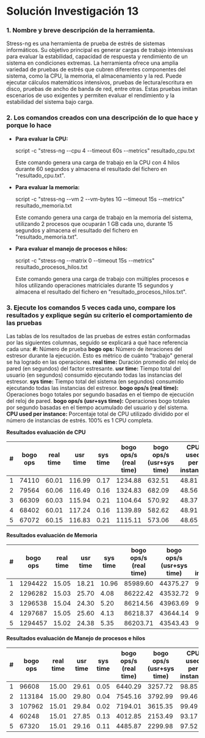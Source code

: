 # **Solución Investigación 13**

### **1. Nombre y breve descripción de la herramienta.**

Stress-ng es una herramienta de prueba de estrés de sistemas informáticos. Su objetivo principal es generar cargas de trabajo intensivas para evaluar la estabilidad, capacidad de respuesta y rendimiento de un sistema en condiciones extremas. La herramienta ofrece una amplia variedad de pruebas de estrés que cubren diferentes componentes del sistema, como la CPU, la memoria, el almacenamiento y la red. Puede ejecutar cálculos matemáticos intensivos, pruebas de lectura/escritura en disco, pruebas de ancho de banda de red, entre otras. Estas pruebas imitan escenarios de uso exigentes y permiten evaluar el rendimiento y la estabilidad del sistema bajo carga.

### **2. Los comandos creados con una descripción de lo que hace y porque lo hace**

- **Para evaluar la CPU:**

  script -c "stress-ng --cpu 4 --timeout 60s --metrics" resultado_cpu.txt

  Este comando genera una carga de trabajo en la CPU con 4 hilos durante 60 segundos y almacena el resultado del fichero en "resultado_cpu.txt".

- **Para evaluar la memoria:**

  script -c "stress-ng --vm 2 --vm-bytes 1G --timeout 15s --metrics" resultado_memoria.txt

  Este comando genera una carga de trabajo en la memoria del sistema, utilizando 2 procesos que ocuparán 1 GB cada uno, durante 15 segundos y almacena el resultado del fichero en "resultado_memoria.txt".

- **Para evaluar el manejo de procesos e hilos:**

  script -c "stress-ng --matrix 0 --timeout 15s --metrics" resultado_procesos_hilos.txt

  Este comando genera una carga de trabajo con múltiples procesos e hilos utilizando operaciones matriciales durante 15 segundos y almacena el resultado del fichero en "resultado_procesos_hilos.txt".

### **3. Ejecute los comandos 5 veces cada uno, compare los resultados y explique según su criterio el comportamiento de las pruebas**

Las tablas de los resultados de las pruebas de estres están conformadas por las siguientes columnas, seguido se explicará a qué hace referencia cada una:
**#:** Número de prueba
**bogo ops:** Número de iteraciones del estresor durante la ejecución. Esto es métrico de cuánto "trabajo" general se ha logrado en las operaciones.
**real time:** Duración promedio del reloj de pared (en segundos) del factor estresante.
**usr time:** Tiempo total del usuario (en segundos) consumido ejecutando todas las instancias del estresor.
**sys time:** Tiempo total del sistema (en segundos) consumido ejecutando todas las instancias del estresor.
**bogo ops/s (real time):** Operaciones bogo totales por segundo basadas en el tiempo de ejecución del reloj de pared.
**bogo ops/s (usr+sys time):** Operaciones bogo totales por segundo basadas en el tiempo acumulado del usuario y del sistema.
**CPU used per instance:** Porcentaje total de CPU utilizado dividido por el número de instancias de estrés. 100% es 1 CPU completa.

**Resultados evaluación de CPU**

|#| bogo ops | real time | usr time | sys time | bogo ops/s (real time) | bogo ops/s (usr+sys time) | CPU used per instance| 
|-|----------|-----------|----------|----------|------------|------------|--------------|
|1| 74110    | 60.01     | 116.99   | 0.17     | 1234.88    | 632.51     | 48.81        |
|2| 79564    | 60.06     | 116.49   |   0.16   |   1324.83  |       682.09  |      48.56     |   
|3| 66309   |  60.03  |  115.94  |    0.21    |  1104.64     |    570.92     |   48.37     |    
|4| 68402   |  60.01  |  117.24    |  0.16  |    1139.89   |      582.62    |    48.91        |  
|5| 67072   |  60.15  |  116.83    |  0.21    |  1115.11     |    573.06    |    48.65      |   



**Resultados evaluación de Memoria**

|#| bogo ops | real time | usr time | sys time | bogo ops/s (real time) | bogo ops/s (usr+sys time) | CPU used per instance | 
|-|----------|-----------|----------|----------|------------|------------|--------------|
|1| 1294422  |   15.05   |  18.21   |  10.96  |   85989.60    |   44375.27   |     96.89   |   
|2| 1296282   |  15.03  |   25.70   |   4.08   |  86222.42    |   43532.72     |   99.03    |   
|3| 1296538 |    15.04  |   24.30  |    5.20   |  86214.56   |    43963.69    |    98.05   |    
|4| 1297687 |   15.05   |  25.60   |   4.13   |  86218.37    |  43644.14    |    98.77     |  
|5| 1294457   |  15.02  |   24.38 |     5.35  |   86203.71  |     43543.43   |     98.99   |    

**Resultados evaluación de Manejo de procesos e hilos**

|#| bogo ops | real time | usr time | sys time | bogo ops/s (real time) | bogo ops/s (usr+sys time) | CPU used per instance| 
|-|----------|-----------|----------|----------|------------|------------|--------------|
|1| 96608  |  15.00  |   29.61   |   0.05   |   6440.29    |    3257.72  |      98.85     |    
|2| 113184  |   15.00   |  29.80   |   0.04   |   7545.16   |     3792.99  |      99.46     |    
|3| 107962   |  15.01   |  29.84  |    0.02    |  7194.01    |    3615.35   |    99.49      |  
|4| 60248   |  15.01  |   27.85   |   0.13   |   4012.85   |     2153.49    |    93.17     |   
|5| 67320   |  15.01   |  29.16   |   0.11  |    4485.87    |    2299.98      |  97.52     |  
